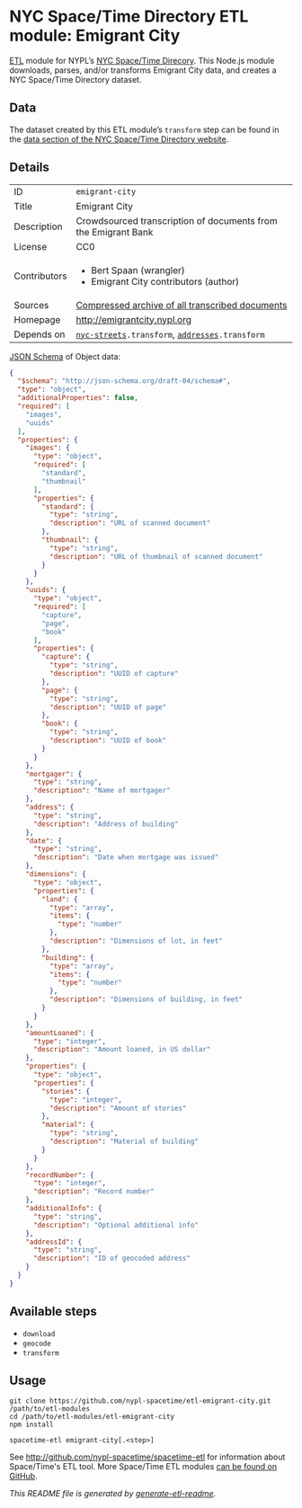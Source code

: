 # NYC Space/Time Directory ETL module: Emigrant City

[ETL](https://en.wikipedia.org/wiki/Extract,_transform,_load) module for NYPL’s [NYC Space/Time Direcory](http://spacetime.nypl.org/). This Node.js module downloads, parses, and/or transforms Emigrant City data, and creates a NYC Space/Time Directory dataset.


## Data

The dataset created by this ETL module’s `transform` step can be found in the [data section of the NYC Space/Time Directory website](http://spacetime.nypl.org/#data-emigrant-city).

## Details

<table>
<tbody>

<tr>
<td>ID</td>
<td><code>emigrant-city</code></td>
</tr>

<tr>
<td>Title</td>
<td>Emigrant City</td>
</tr>

<tr>
<td>Description</td>
<td>Crowdsourced transcription of documents from the Emigrant Bank</td>
</tr>

<tr>
<td>License</td>
<td>CC0</td>
</tr>

<tr>
<td>Contributors</td>
<td><ul><li>Bert Spaan (wrangler)</li><li>Emigrant City contributors (author)</li></ul></td>
</tr>

<tr>
<td>Sources</td>
<td><a href="http://emigrantcity.nypl.org/data/latest">Compressed archive of all transcribed documents</a></td>
</tr>

<tr>
<td>Homepage</td>
<td><a href="http://emigrantcity.nypl.org">http://emigrantcity.nypl.org</a></td>
</tr>

<tr>
<td>Depends on</td>
<td><code><a href="https://github.com/nypl-spacetime/etl-nyc-streets">nyc-streets</a>.transform</code>, <code><a href="https://github.com/nypl-spacetime/etl-addresses">addresses</a>.transform</code></td>
</tr>
</tbody>
</table>

[JSON Schema](http://json-schema.org/) of Object data:

```json
{
  "$schema": "http://json-schema.org/draft-04/schema#",
  "type": "object",
  "additionalProperties": false,
  "required": [
    "images",
    "uuids"
  ],
  "properties": {
    "images": {
      "type": "object",
      "required": [
        "standard",
        "thumbnail"
      ],
      "properties": {
        "standard": {
          "type": "string",
          "description": "URL of scanned document"
        },
        "thumbnail": {
          "type": "string",
          "description": "URL of thumbnail of scanned document"
        }
      }
    },
    "uuids": {
      "type": "object",
      "required": [
        "capture",
        "page",
        "book"
      ],
      "properties": {
        "capture": {
          "type": "string",
          "description": "UUID of capture"
        },
        "page": {
          "type": "string",
          "description": "UUID of page"
        },
        "book": {
          "type": "string",
          "description": "UUID of book"
        }
      }
    },
    "mortgager": {
      "type": "string",
      "description": "Name of mortgager"
    },
    "address": {
      "type": "string",
      "description": "Address of building"
    },
    "date": {
      "type": "string",
      "description": "Date when mortgage was issued"
    },
    "dimensions": {
      "type": "object",
      "properties": {
        "land": {
          "type": "array",
          "items": {
            "type": "number"
          },
          "description": "Dimensions of lot, in feet"
        },
        "building": {
          "type": "array",
          "items": {
            "type": "number"
          },
          "description": "Dimensions of building, in feet"
        }
      }
    },
    "amountLoaned": {
      "type": "integer",
      "description": "Amount loaned, in US dollar"
    },
    "properties": {
      "type": "object",
      "properties": {
        "stories": {
          "type": "integer",
          "description": "Amount of stories"
        },
        "material": {
          "type": "string",
          "description": "Material of building"
        }
      }
    },
    "recordNumber": {
      "type": "integer",
      "description": "Record number"
    },
    "additionalInfo": {
      "type": "string",
      "description": "Optional additional info"
    },
    "addressId": {
      "type": "string",
      "description": "ID of geocoded address"
    }
  }
}
```

## Available steps

  - `download`
  - `geocode`
  - `transform`

## Usage

```
git clone https://github.com/nypl-spacetime/etl-emigrant-city.git /path/to/etl-modules
cd /path/to/etl-modules/etl-emigrant-city
npm install

spacetime-etl emigrant-city[.<step>]
```

See http://github.com/nypl-spacetime/spacetime-etl for information about Space/Time's ETL tool. More Space/Time ETL modules [can be found on GitHub](https://github.com/search?utf8=%E2%9C%93&q=org%3Anypl-spacetime+etl-&type=Repositories&ref=advsearch&l=&l=).

_This README file is generated by [generate-etl-readme](https://github.com/nypl-spacetime/generate-etl-readme)._
